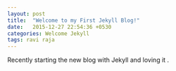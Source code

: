 ```yaml
---
layout: post
title:  "Welcome to my First Jekyll Blog!"
date:   2015-12-27 22:54:36 +0530
categories: Welcome Jekyll
tags: ravi raja
---
```

Recently starting the new blog with Jekyll and loving it .
